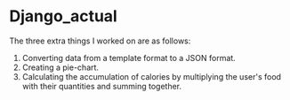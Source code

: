 # Django_actual

The three extra things I worked on are as follows: 
1. Converting data from a template format to a JSON format.
2. Creating a pie-chart.
3. Calculating the accumulation of calories by multiplying the user's food with their quantities and summing together.
